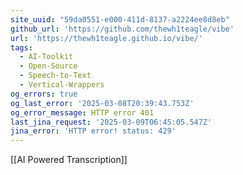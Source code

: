 ```yaml
---
site_uuid: "59da0551-e000-411d-8137-a2224ee8d8eb"
github_url: 'https://github.com/thewh1teagle/vibe'
url: 'https://thewh1teagle.github.io/vibe/'
tags:
  - AI-Toolkit
  - Open-Source
  - Speech-to-Text
  - Vertical-Wrappers
og_errors: true
og_last_error: '2025-03-08T20:39:43.753Z'
og_error_message: HTTP error 401
last_jina_request: '2025-03-09T06:45:05.547Z'
jina_error: 'HTTP error! status: 429'
---
```



[[AI Powered Transcription]]
